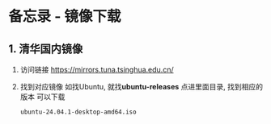 # 备忘录 - 镜像下载

## 1. 清华国内镜像
1. 访问链接
    https://mirrors.tuna.tsinghua.edu.cn/

2. 找到对应镜像
    如找Ubuntu, 就找**ubuntu-releases**
    点进里面目录, 找到相应的版本
    可以下载
    ```
    ubuntu-24.04.1-desktop-amd64.iso
    ```